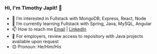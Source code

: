 ### Hi, I'm Timothy Japit! 👋

- 👀 I’m interested in Fullstack with MongoDB, Express, React, Node 
- 🌱 I’m currently learning Fullstack with Spring, Java, MySQL, Angular
- 📫 How to reach me [Email](mailto:timothy.japit@gmail.com) | [LinkedIn](https://www.linkedin.com/in/timothyjapit/)
- 🥡 For employers, review access to repository with Java projects available upon request
- 😊 Pronoun: He/Him/His

<!---
tjapit/tjapit is a ✨ special ✨ repository because its `README.md` (this file) appears on your GitHub profile.
You can click the Preview link to take a look at your changes.
--->
